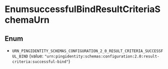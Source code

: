 

# EnumsuccessfulBindResultCriteriaSchemaUrn

## Enum


* `URN_PINGIDENTITY_SCHEMAS_CONFIGURATION_2_0_RESULT_CRITERIA_SUCCESSFUL_BIND` (value: `"urn:pingidentity:schemas:configuration:2.0:result-criteria:successful-bind"`)



